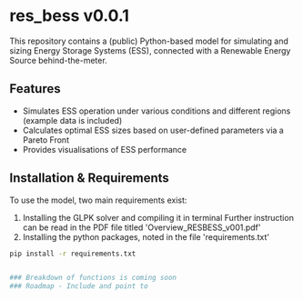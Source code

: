 # res_bess v0.0.1

This repository contains a (public) Python-based model for simulating and sizing Energy Storage Systems (ESS), connected with a Renewable Energy Source behind-the-meter.

## Features

* Simulates ESS operation under various conditions and different regions (example data is included)
* Calculates optimal ESS sizes based on user-defined parameters via a Pareto Front
* Provides visualisations of ESS performance

## Installation & Requirements
To use the model, two main requirements exist:
1. Installing the GLPK solver and compiling it in terminal
    Further instruction can be read in the PDF file titled 'Overview_RESBESS_v001.pdf'
2. Installing the python packages, noted in the file 'requirements.txt'

```bash
pip install -r requirements.txt


### Breakdown of functions is coming soon
### Roadmap - Include and point to